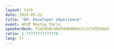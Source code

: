 ```yaml
---
layout: talk
date: 2019-05-21
title: "DX: Developer eXperience"
event: AFUP Meetup Paris
speakerdeck: f545850c40d34d689d417c227d5554ed
ratio: 1.77777777777778
lang: fr
---
```

